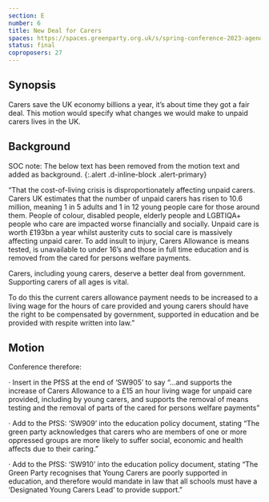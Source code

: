 ```yaml
---
section: E
number: 6
title: New Deal for Carers
spaces: https://spaces.greenparty.org.uk/s/spring-conference-2023-agenda-forum/?contentId=120293
status: final
coproposers: 27
---
```

## Synopsis
Carers save the UK economy billions a year, it’s about time they got a fair deal. This motion would specify what changes we would make to unpaid carers lives in the UK.

## Background
SOC note: The below text has been removed from the motion text and added as background.
{:.alert .d-inline-block .alert-primary}

“That the cost-of-living crisis is disproportionately affecting unpaid carers. Carers UK estimates that the number of unpaid carers has risen to 10.6 million, meaning 1 in 5 adults and 1 in 12 young people care for those around them. People of colour, disabled people, elderly people and LGBTIQA+ people who care are impacted worse financially and socially. Unpaid care is worth £193bn a year whilst austerity cuts to social care is massively affecting unpaid carer. To add insult to injury, Carers Allowance is means tested, is unavailable to under 16’s and those in full time education and is removed from the cared for persons welfare payments.

Carers, including young carers, deserve a better deal from government. Supporting carers of all ages is vital.

To do this the current carers allowance payment needs to be increased to a living wage for the hours of care provided and young carers should have the right to be compensated by government, supported in education and be provided with respite written into law.”

## Motion
Conference therefore:

·       Insert in the PfSS at the end of ‘SW905’ to say “…and supports the increase of Carers Allowance to a £15 an hour living wage for unpaid care provided, including by young carers, and supports the removal of means testing and the removal of parts of the cared for persons welfare payments”

·       Add to the PfSS: ‘SW909’ into the education policy document, stating “The green party acknowledges that carers who are members of one or more oppressed groups are more likely to suffer social, economic and health affects due to their caring.”

·       Add to the PfSS: ‘SW910’ into the education policy document, stating “The Green Party recognises that Young Carers are poorly supported in education, and therefore would mandate in law that all schools must have a ‘Designated Young Carers Lead’ to provide support.”
